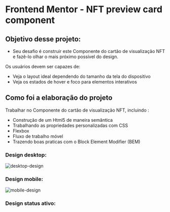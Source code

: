 # Frontend Mentor - NFT preview card component

## Objetivo desse projeto:

* Seu desafio é construir este Componente do cartão de visualização NFT e fazê-lo olhar o mais próximo possível do design.

Os usuários devem ser capazes de:

* Veja o layout ideal dependendo do tamanho da tela do dispositivo
* Veja os estados de hover e foco para elementos interativos

## Como foi a elaboração do projeto

 Trabalhar no Componente do cartão de visualização NFT, incluindo :
 * Construção de um Html5 de maneira semântica
 * Trabalhando as propriedades personalizadas com CSS
 * Flexbox
 * Fluxo de trabalho móvel
 * Trazendo boas praticas com o Block Element Modifier (BEM)

### Design desktop:
![desktop-design](https://user-images.githubusercontent.com/96561261/185643420-7cf67614-d751-42c0-94fd-275e386e4227.jpg)
### Design mobile:
![mobile-design](https://user-images.githubusercontent.com/96561261/185643534-0255fd52-8cd7-423f-aa8d-5b06cf95a876.jpg)
### Design status ativo:
